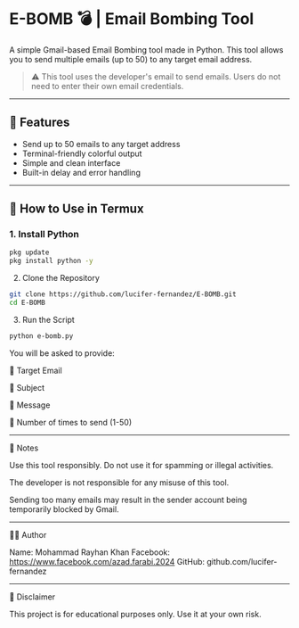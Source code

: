 # E-BOMB 💣 | Email Bombing Tool

A simple Gmail-based Email Bombing tool made in Python. This tool allows you to send multiple emails (up to 50) to any target email address.

> ⚠️ This tool uses the developer's email to send emails. Users do not need to enter their own email credentials.

---

## 🚀 Features

- Send up to 50 emails to any target address  
- Terminal-friendly colorful output  
- Simple and clean interface  
- Built-in delay and error handling  

---

## 📲 How to Use in Termux

### 1. Install Python

```bash
pkg update
pkg install python -y
```
2. Clone the Repository
```bash
git clone https://github.com/lucifer-fernandez/E-BOMB.git
cd E-BOMB
```
3. Run the Script
```bash
python e-bomb.py
```
You will be asked to provide:

🎯 Target Email

📨 Subject

💬 Message

🔁 Number of times to send (1-50)



---

📌 Notes

Use this tool responsibly. Do not use it for spamming or illegal activities.

The developer is not responsible for any misuse of this tool.

Sending too many emails may result in the sender account being temporarily blocked by Gmail.



---

👨‍💻 Author

Name: Mohammad Rayhan Khan
Facebook: https://www.facebook.com/azad.farabi.2024
GitHub: github.com/lucifer-fernandez


---

🛑 Disclaimer

This project is for educational purposes only. Use it at your own risk.
